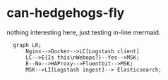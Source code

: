 # can-hedgehogs-fly

nothing interesting here, just testing in-line mermaid.


```mermaid
  graph LR;
      Nginx-->Docker-->LC[Logstash client]
      LC-->E{Is this\nWebops?}--Yes-->MSK;
      E--No-->HAProxy-->Fluentbit-->MSK;
      MSK-->LI[Logstash ingest]--> Elasticsearch;
```
